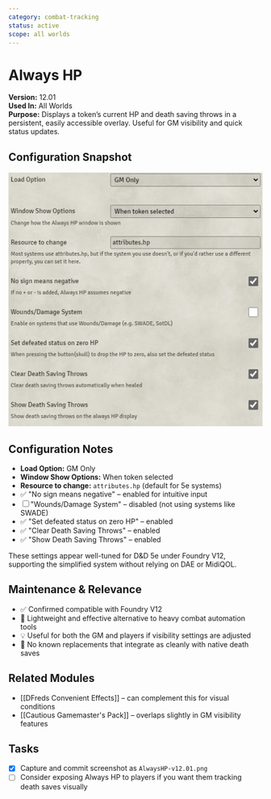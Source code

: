 ```yaml
---
category: combat-tracking
status: active
scope: all worlds
---
```


# Always HP

**Version:** 12.01  
**Used In:** All Worlds  
**Purpose:** Displays a token’s current HP and death saving throws in a persistent, easily accessible overlay. Useful for GM visibility and quick status updates.

## Configuration Snapshot

![Always HP Settings v12.01](./AlwaysHP-v12.01.png)

## Configuration Notes

- **Load Option:** GM Only
- **Window Show Options:** When token selected
- **Resource to change:** `attributes.hp` (default for 5e systems)
- ✅ "No sign means negative" – enabled for intuitive input
- ☐ "Wounds/Damage System" – disabled (not using systems like SWADE)
- ✅ "Set defeated status on zero HP" – enabled
- ✅ "Clear Death Saving Throws" – enabled
- ✅ "Show Death Saving Throws" – enabled

These settings appear well-tuned for D&D 5e under Foundry V12, supporting the simplified system without relying on DAE or MidiQOL.

## Maintenance & Relevance

- ✅ Confirmed compatible with Foundry V12
- 🧭 Lightweight and effective alternative to heavy combat automation tools
- 💡 Useful for both the GM and players if visibility settings are adjusted
- 🔧 No known replacements that integrate as cleanly with native death saves

## Related Modules

- [[DFreds Convenient Effects]] – can complement this for visual conditions
- [[Cautious Gamemaster's Pack]] – overlaps slightly in GM visibility features

## Tasks

- [x] Capture and commit screenshot as `AlwaysHP-v12.01.png`
- [ ] Consider exposing Always HP to players if you want them tracking death saves visually
